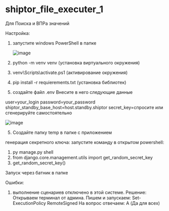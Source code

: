 # shiptor_file_executer_1
Для Поиска и ВПРа значений

Настройка:

1) запустите windows PowerShell в папке

   ![image](https://github.com/Knaifovski/shiptor_file_executer_1/assets/31153601/8518241e-cbfb-4158-80b4-99adf58719b8)

3) python -m venv venv  (установка виртуального окружения)
4) venv\Scripts\activate.ps1 (активирование окружения)
2) pip install -r requierements.txt (установка библиотек)
4) создайте файл .env
Внесите в него следующие данные

user=your_login 
password=your_password 
shiptor_standby_base_host=host.standby.shiptor 
secret_key=спросите или сгенерируйте самостоятельно  

![image](https://github.com/Knaifovski/shiptor_file_executer_1/assets/31153601/74f37360-1e8a-417b-86d4-c2d3254b6d30)

5) Создайте папку temp в папке с приложением

генерация секретного ключа:
запустите команду в открытом powershell:
1) py manage.py shell
2) from django.core.management.utils import get_random_secret_key  
3) get_random_secret_key()


Запуск через батник в папке


Ошибки:
1) выполнение сценариев отключено в этой системе.
   Решение: Открываем терминал от админа.
            Пишем и запускаем: Set-ExecutionPolicy RemoteSigned
            На вопрос отвечаем: A (Да для всех)
